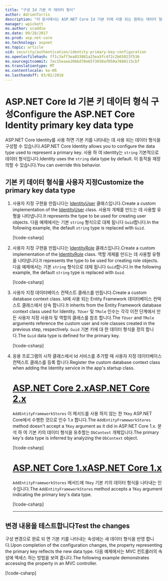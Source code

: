 ```yaml
---
title: "구성 Id 기본 키 데이터 형식"
author: AdrienTorris
description: "이 문서에서는 ASP.NET Core Id 기본 키에 사용 되는 원하는 데이터 형식 구성 하기 위한 단계를 설명 합니다."
manager: wpickett
ms.author: scaddie
ms.date: 09/28/2017
ms.prod: asp.net-core
ms.technology: aspnet
ms.topic: article
uid: security/authentication/identity-primary-key-configuration
ms.openlocfilehash: ff1c3aff3ea833081a25ea5fc4f2c2b65823f536
ms.sourcegitcommit: 7ac15eaae20b6d70e65f3650af050a7880115cbf
ms.translationtype: MT
ms.contentlocale: ko-KR
ms.lasthandoff: 03/02/2018
---
```

# <a name="configure-the-aspnet-core-identity-primary-key-data-type"></a><span data-ttu-id="1c6ca-103">ASP.NET Core Id 기본 키 데이터 형식 구성</span><span class="sxs-lookup"><span data-stu-id="1c6ca-103">Configure the ASP.NET Core Identity primary key data type</span></span>

<span data-ttu-id="1c6ca-104">ASP.NET Core Identity를 사용 하면 기본 키를 나타내는 데 사용 되는 데이터 형식을 구성할 수 있습니다.</span><span class="sxs-lookup"><span data-stu-id="1c6ca-104">ASP.NET Core Identity allows you to configure the data type used to represent a primary key.</span></span> <span data-ttu-id="1c6ca-105">사용 하 여 identity는 `string` 기본적으로 데이터 형식입니다.</span><span class="sxs-lookup"><span data-stu-id="1c6ca-105">Identity uses the `string` data type by default.</span></span> <span data-ttu-id="1c6ca-106">이 동작을 재정의할 수 있습니다.</span><span class="sxs-lookup"><span data-stu-id="1c6ca-106">You can override this behavior.</span></span>

## <a name="customize-the-primary-key-data-type"></a><span data-ttu-id="1c6ca-107">기본 키 데이터 형식을 사용자 지정</span><span class="sxs-lookup"><span data-stu-id="1c6ca-107">Customize the primary key data type</span></span>

1. <span data-ttu-id="1c6ca-108">사용자 지정 구현을 만듭니다는 [IdentityUser](https://docs.microsoft.com/aspnet/core/api/microsoft.aspnetcore.identity.entityframeworkcore.identityuser-1) 클래스입니다.</span><span class="sxs-lookup"><span data-stu-id="1c6ca-108">Create a custom implementation of the [IdentityUser](https://docs.microsoft.com/aspnet/core/api/microsoft.aspnetcore.identity.entityframeworkcore.identityuser-1) class.</span></span> <span data-ttu-id="1c6ca-109">사용자 개체를 만드는 데 사용할 유형을 나타냅니다.</span><span class="sxs-lookup"><span data-stu-id="1c6ca-109">It represents the type to be used for creating user objects.</span></span> <span data-ttu-id="1c6ca-110">다음 예제에서는 기본 `string` 형식으로 대체 됩니다 `Guid`합니다.</span><span class="sxs-lookup"><span data-stu-id="1c6ca-110">In the following example, the default `string` type is replaced with `Guid`.</span></span>

    [!code-csharp[](identity/sample/src/ASPNET-IdentityDemo-PrimaryKeysConfig/Models/ApplicationUser.cs?highlight=4&range=7-13)]

1. <span data-ttu-id="1c6ca-111">사용자 지정 구현을 만듭니다는 [IdentityRole](https://docs.microsoft.com/aspnet/core/api/microsoft.aspnetcore.identity.entityframeworkcore.identityrole-1) 클래스입니다.</span><span class="sxs-lookup"><span data-stu-id="1c6ca-111">Create a custom implementation of the [IdentityRole](https://docs.microsoft.com/aspnet/core/api/microsoft.aspnetcore.identity.entityframeworkcore.identityrole-1) class.</span></span> <span data-ttu-id="1c6ca-112">역할 개체를 만드는 데 사용할 유형을 나타냅니다.</span><span class="sxs-lookup"><span data-stu-id="1c6ca-112">It represents the type to be used for creating role objects.</span></span> <span data-ttu-id="1c6ca-113">다음 예제에서는 기본 `string` 형식으로 대체 됩니다 `Guid`합니다.</span><span class="sxs-lookup"><span data-stu-id="1c6ca-113">In the following example, the default `string` type is replaced with `Guid`.</span></span>
    
    [!code-csharp[](identity/sample/src/ASPNET-IdentityDemo-PrimaryKeysConfig/Models/ApplicationRole.cs?highlight=3&range=7-12)]
    
1. <span data-ttu-id="1c6ca-114">사용자 지정 데이터베이스 컨텍스트 클래스를 만듭니다.</span><span class="sxs-lookup"><span data-stu-id="1c6ca-114">Create a custom database context class.</span></span> <span data-ttu-id="1c6ca-115">Id에 사용 되는 Entity Framework 데이터베이스 컨텍스트 클래스에서 상속 합니다.</span><span class="sxs-lookup"><span data-stu-id="1c6ca-115">It inherits from the Entity Framework database context class used for Identity.</span></span> <span data-ttu-id="1c6ca-116">`TUser` 및 `TRole` 인수는 각각 이전 단계에서 만든 사용자 지정 사용자 및 역할의 클래스를 참조 합니다.</span><span class="sxs-lookup"><span data-stu-id="1c6ca-116">The `TUser` and `TRole` arguments reference the custom user and role classes created in the previous step, respectively.</span></span> <span data-ttu-id="1c6ca-117">`Guid` 기본 키에 대 한 데이터 형식을 정의 합니다.</span><span class="sxs-lookup"><span data-stu-id="1c6ca-117">The `Guid` data type is defined for the primary key.</span></span>

    [!code-csharp[](identity/sample/src/ASPNET-IdentityDemo-PrimaryKeysConfig/Data/ApplicationDbContext.cs?highlight=3&range=9-26)]
    
1. <span data-ttu-id="1c6ca-118">응용 프로그램의 시작 클래스에서 Id 서비스를 추가할 때 사용자 지정 데이터베이스 컨텍스트 클래스를 등록 합니다.</span><span class="sxs-lookup"><span data-stu-id="1c6ca-118">Register the custom database context class when adding the Identity service in the app's startup class.</span></span>

    # <a name="aspnet-core-2xtabaspnetcore2x"></a>[<span data-ttu-id="1c6ca-119">ASP.NET Core 2.x</span><span class="sxs-lookup"><span data-stu-id="1c6ca-119">ASP.NET Core 2.x</span></span>](#tab/aspnetcore2x)
    
    <span data-ttu-id="1c6ca-120">`AddEntityFrameworkStores` 이 메서드를 사용 하지 않는 한 `TKey` ASP.NET Core에서 수행한 것으로 인수 1.x 합니다.</span><span class="sxs-lookup"><span data-stu-id="1c6ca-120">The `AddEntityFrameworkStores` method doesn't accept a `TKey` argument as it did in ASP.NET Core 1.x.</span></span> <span data-ttu-id="1c6ca-121">분석 하 여 기본 키의 데이터 형식을 유추할는 `DbContext` 개체입니다.</span><span class="sxs-lookup"><span data-stu-id="1c6ca-121">The primary key's data type is inferred by analyzing the `DbContext` object.</span></span>
    
    [!code-csharp[](identity/sample/src/ASPNETv2-IdentityDemo-PrimaryKeysConfig/Startup.cs?highlight=6-8&range=25-37)]
    
    # <a name="aspnet-core-1xtabaspnetcore1x"></a>[<span data-ttu-id="1c6ca-122">ASP.NET Core 1.x</span><span class="sxs-lookup"><span data-stu-id="1c6ca-122">ASP.NET Core 1.x</span></span>](#tab/aspnetcore1x)
    
    <span data-ttu-id="1c6ca-123">`AddEntityFrameworkStores` 메서드에 `TKey` 기본 키의 데이터 형식을 나타내는 인수입니다.</span><span class="sxs-lookup"><span data-stu-id="1c6ca-123">The `AddEntityFrameworkStores` method accepts a `TKey` argument indicating the primary key's data type.</span></span>
    
    [!code-csharp[](identity/sample/src/ASPNET-IdentityDemo-PrimaryKeysConfig/Startup.cs?highlight=9-11&range=39-55)]
    
    ---

## <a name="test-the-changes"></a><span data-ttu-id="1c6ca-124">변경 내용을 테스트합니다</span><span class="sxs-lookup"><span data-stu-id="1c6ca-124">Test the changes</span></span>

<span data-ttu-id="1c6ca-125">구성 변경으로 완료 되 면 기본 키를 나타내는 속성에는 새 데이터 형식을 반영 합니다.</span><span class="sxs-lookup"><span data-stu-id="1c6ca-125">Upon completion of the configuration changes, the property representing the primary key reflects the new data type.</span></span> <span data-ttu-id="1c6ca-126">다음 예제에서는 MVC 컨트롤러의 속성에 액세스 하는 방법을 보여 줍니다.</span><span class="sxs-lookup"><span data-stu-id="1c6ca-126">The following example demonstrates accessing the property in an MVC controller.</span></span>

[!code-csharp[](identity/sample/src/ASPNET-IdentityDemo-PrimaryKeysConfig/Controllers/AccountController.cs?name=snippet_GetCurrentUserId&highlight=6)]
